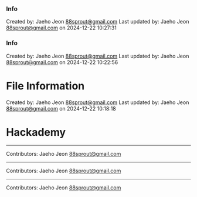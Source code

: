 <!-- BEGIN INFO -->
### Info

Created by: Jaeho Jeon <88sprout@gmail.com>
Last updated by: Jaeho Jeon <88sprout@gmail.com> on 2024-12-22 10:27:31
<!-- END INFO -->

### Info

Created by: Jaeho Jeon <88sprout@gmail.com>
Last updated by: Jaeho Jeon <88sprout@gmail.com> on 2024-12-22 10:22:56
# File Information

Created by: Jaeho Jeon <88sprout@gmail.com>
Last updated by: Jaeho Jeon <88sprout@gmail.com> on 2024-12-22 10:18:18
# Hackademy

---

Contributors: Jaeho Jeon <88sprout@gmail.com>

---

Contributors: Jaeho Jeon <88sprout@gmail.com>
<!-- BEGIN FOOTER -->
---

Contributors: Jaeho Jeon <88sprout@gmail.com>
<!-- END FOOTER -->
